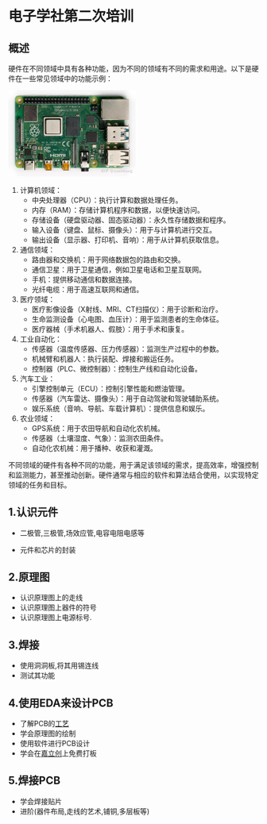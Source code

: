 # 电子学社第二次培训

## 概述

硬件在不同领域中具有各种功能，因为不同的领域有不同的需求和用途。以下是硬件在一些常见领域中的功能示例：

<img src="img/树莓派.jpg" alt="树莓派" style="zoom: 25%;" />


1. 计算机领域：
   - 中央处理器（CPU）：执行计算和数据处理任务。
   - 内存（RAM）：存储计算机程序和数据，以便快速访问。
   - 存储设备（硬盘驱动器、固态驱动器）：永久性存储数据和程序。
   - 输入设备（键盘、鼠标、摄像头）：用于与计算机进行交互。
   - 输出设备（显示器、打印机、音响）：用于从计算机获取信息。
2. 通信领域：
   - 路由器和交换机：用于网络数据包的路由和交换。
   - 通信卫星：用于卫星通信，例如卫星电话和卫星互联网。
   - 手机：提供移动通信和数据连接。
   - 光纤电缆：用于高速互联网和通信。
3. 医疗领域：
   - 医疗影像设备（X射线、MRI、CT扫描仪）：用于诊断和治疗。
   - 生命监测设备（心电图、血压计）：用于监测患者的生命体征。
   - 医疗器械（手术机器人、假肢）：用于手术和康复。
4. 工业自动化：
   - 传感器（温度传感器、压力传感器）：监测生产过程中的参数。
   - 机械臂和机器人：执行装配、焊接和搬运任务。
   - 控制器（PLC、微控制器）：控制生产线和自动化设备。
5. 汽车工业：
   - 引擎控制单元（ECU）：控制引擎性能和燃油管理。
   - 传感器（汽车雷达、摄像头）：用于自动驾驶和驾驶辅助系统。
   - 娱乐系统（音响、导航、车载计算机）：提供信息和娱乐。
6. 农业领域：
   - GPS系统：用于农田导航和自动化农机械。
   - 传感器（土壤湿度、气象）：监测农田条件。
   - 自动化农机械：用于播种、收获和灌溉。

不同领域的硬件有各种不同的功能，用于满足该领域的需求，提高效率，增强控制和监测能力，甚至推动创新。硬件通常与相应的软件和算法结合使用，以实现特定领域的任务和目标。


## 1.认识元件

- 二极管,三极管,场效应管,电容电阻电感等

- 元件和芯片的封装

## 2.原理图

- 认识原理图上的走线
- 认识原理图上器件的符号
- 认识原理图上电源标号.

## 3.焊接

- 使用洞洞板,将其用锡连线
- 测试其功能

## 4.使用EDA来设计PCB

- 了解PCB的[工艺](https://www.bilibili.com/video/BV1u64y1Y7sW?p=5&vd_source=b279e35a0a303b80df2905504b3b727a)
- 学会原理图的绘制
- 使用软件进行PCB设计
- 学会在[嘉立创](https://lceda.cn/)上免费打板

## 5.焊接PCB

- 学会焊接贴片
- 进阶(器件布局,走线的艺术,铺铜,多层板等)


